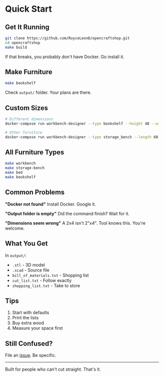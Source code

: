 # Quick Start

## Get It Running

```bash
git clone https://github.com/RoyceLeonD/opencraftshop.git
cd opencraftshop
make build
```

If that breaks, you probably don't have Docker. Go install it.

## Make Furniture

```bash
make bookshelf
```

Check `output/` folder. Your plans are there.

## Custom Sizes

```bash
# Different dimensions
docker-compose run workbench-designer --type bookshelf --height 48 --width 30

# Other furniture
docker-compose run workbench-designer --type storage_bench --length 60 --width 20
```

## All Furniture Types

```bash
make workbench
make storage-bench
make bed
make bookshelf
```

## Common Problems

**"Docker not found"**
Install Docker. Google it.

**"Output folder is empty"**
Did the command finish? Wait for it.

**"Dimensions seem wrong"**
A 2x4 isn't 2"x4". Tool knows this. You're welcome.

## What You Get

In `output/`:
- `.stl` - 3D model
- `.scad` - Source file
- `bill_of_materials.txt` - Shopping list
- `cut_list.txt` - Follow exactly
- `shopping_list.txt` - Take to store

## Tips

1. Start with defaults
2. Print the lists
3. Buy extra wood
4. Measure your space first

## Still Confused?

File an [issue](https://github.com/RoyceLeonD/opencraftshop/issues). Be specific.

---

Built for people who can't cut straight. That's it.